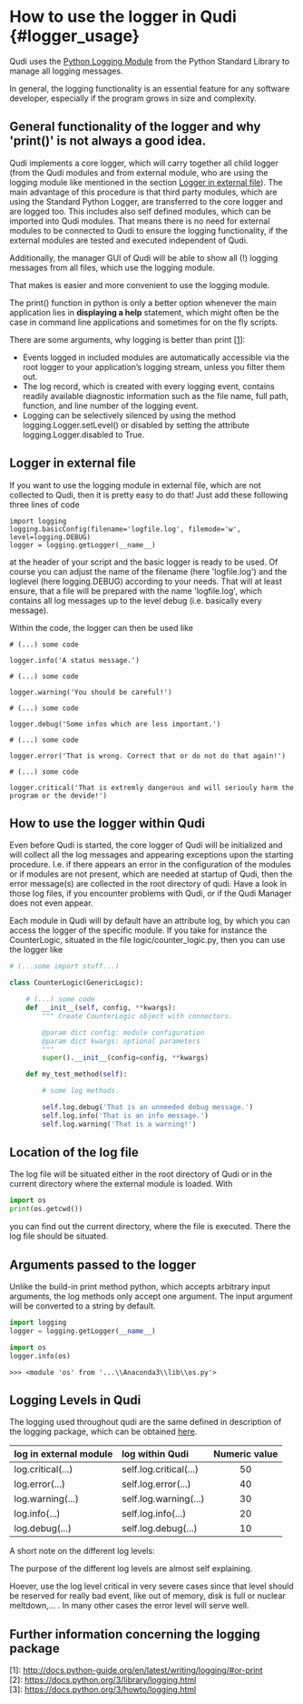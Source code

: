 # How to use the logger in Qudi  {#logger_usage}

Qudi uses the [Python Logging Module](https://docs.python.org/3/library/logging.html)
from the Python Standard Library to manage all logging messages.

In general, the logging functionality is an essential feature for any software
developer, especially if the program grows in size and complexity.

## General functionality of the logger and why 'print()' is not always a good idea.

Qudi implements a core logger, which will carry together all child logger (from
the Qudi modules and from external module, who are using the logging module like
mentioned in the section [Logger in external file](#log_external)). The main
advantage of this procedure is that third party modules, which
are using the Standard Python Logger, are transferred to the core logger and
are logged too. This includes also self defined modules, which can be imported
into Qudi modules. That means there is no need for external modules to be
connected to Qudi to ensure the logging functionality, if the external modules
are tested and executed independent of Qudi.

Additionally, the manager GUI of Qudi will be able to show all (!) logging
messages from all files, which use the logging module.

That makes is easier and more convenient to use the logging module.

The print() function in python is only a better option whenever the main
application lies in **displaying a help** statement, which might often be the
case in command line applications and sometimes for on the fly scripts.

There are some arguments, why logging is better than print [[1](#lit_1)]:

- Events logged in included modules are automatically accessible via the root
  logger to your application’s logging stream, unless you filter them out.
- The log record, which is created with every logging event, contains readily
  available diagnostic information such as the file name, full path, function,
  and line number of the logging event.
- Logging can be selectively silenced by using the method
  logging.Logger.setLevel() or disabled by setting the attribute
  logging.Logger.disabled to True.

## <a name="log_external"> </a>Logger in external file

If you want to use the logging module in external file, which are not collected
to Qudi, then it is pretty easy to do that! Just add these following three lines
of code

    import logging
    logging.basicConfig(filename='logfile.log', filemode='w', level=logging.DEBUG)
    logger = logging.getLogger(__name__)

at the header of your script and the basic logger is ready to be used. Of course
you can adjust the name of the filename (here 'logfile.log') and the loglevel
(here logging.DEBUG) according to your needs. That will at least ensure, that a
file will be prepared with the name 'logfile.log', which contains all log
messages up to the level debug (i.e. basically every message).

Within the code, the logger can then be used like

    # (...) some code

    logger.info('A status message.')

    # (...) some code

    logger.warning('You should be careful!')

    # (...) some code

    logger.debug('Some infos which are less important.')

    # (...) some code

    logger.error('That is wrong. Correct that or do not do that again!')

    # (...) some code

    logger.critical('That is extremly dangerous and will seriouly harm the program or the devide!')

## How to use the logger within Qudi

Even before Qudi is started, the core logger of Qudi will be initialized and
will collect all the log messages and appearing exceptions upon the starting
procedure. I.e. if there appears an error in the configuration of the modules or
if modules are not present, which are needed at startup of Qudi, then the error
message(s) are collected in the root directory of qudi. Have a look in those
log files, if you encounter problems with Qudi, or if the Qudi Manager does not
even appear.

Each module in Qudi will by default have an attribute log, by which you can
access the logger of the specific module. If you take for instance the
CounterLogic, situated in the file logic/counter_logic.py, then you can use the
logger like

```python
# (...some import stuff...)

class CounterLogic(GenericLogic):

    # (...) some code
    def __init__(self, config, **kwargs):
        """ Create CounterLogic object with connectors.

        @param dict config: module configuration
        @param dict kwargs: optional parameters
        """
        super().__init__(config=config, **kwargs)

    def my_test_method(self):

        # some log methods.

        self.log.debug('That is an unneeded debug message.')
        self.log.info('That is an info message.')
        self.log.warning('That is a warning!')
```

## Location of the log file

The log file will be situated either in the root directory of Qudi or in the
current directory where the external module is loaded. With

```python
import os
print(os.getcwd())
```

you can find out the current directory, where the file is executed. There the
log file should be situated.


## Arguments passed to the logger

Unlike the build-in print method python, which accepts arbitrary input arguments,
the log methods only accept one argument. The input argument will be converted
to a string by default.
```python
import logging
logger = logging.getLogger(__name__)

import os
logger.info(os)
```
    >>> <module 'os' from '...\\Anaconda3\\lib\\os.py'>


## Logging Levels in Qudi

The logging used throughout qudi are the same defined in description of the logging package, which can be obtained [here](https://docs.python.org/3/library/logging.html#logging-levels).

| log in external module | log within Qudi | Numeric value           |
| ------------------- | :---------------------- |:---:|
| log.critical(...)   | self.log.critical(...)  |  50 |
| log.error(...)      | self.log.error(...)     |  40 |
| log.warning(...)    | self.log.warning(...)   |  30 |
| log.info(...)       | self.log.info(...)      |  20 |
| log.debug(...)      | self.log.debug(...)     |  10 |

A short note on the different log levels:

The purpose of the different log levels are almost self explaining.

Hoever, use the log level critical in very severe cases since that level should
be reserved for really bad event, like out of memory, disk is full or nuclear
meltdown,... . In many other cases the error level will serve well.

## Further information concerning the logging package

<a name="lit_1">[1]</a>: http://docs.python-guide.org/en/latest/writing/logging/#or-print <br />
<a name="lit_2">[2]</a>: https://docs.python.org/3/library/logging.html <br />
<a name="lit_3"></a>[3]: https://docs.python.org/3/howto/logging.html <br />
